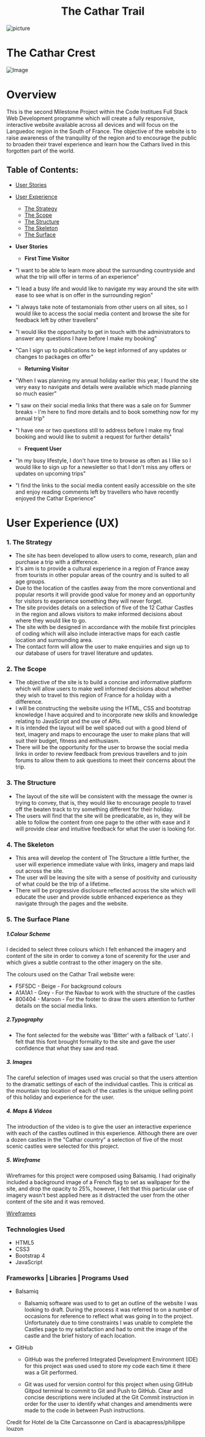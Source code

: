 **<h1 align="center">The Cathar Trail</h1>**

![picture](assets/docs/readme_logo.jpg)<h1 align="left">The Cathar Crest</h1>

![Image](assets/docs/responsive.jpg)

# Overview
This is the second Milestone Project within the Code Institues Full Stack Web Development programme which will create
a fully responsive, interactive website available across all devices and will focus on the Languedoc region in the 
South of France.  The objective of the website is to raise awareness of the tranquility of the region and to encourage 
the public to broaden their travel experience and learn how the Cathars lived in this forgotten part of the world.

## Table of Contents:
* [User Stories](#user-stories)
* [User Experience](#user-experience)
    *  [The Strategy](#the-strategy)
    *  [The Scope](#the-scope)
    *  [The Structure](#the-structure)
    *  [The Skeleton](#the-skeleton)
    *  [The Surface](#the-surface)

*   **User Stories**
    *   **First Time Visitor**
*   "I want to be able to learn more about the surrounding countryside and what the trip will offer in terms of an experience"       
*   "I lead a busy life and would like to navigate my way around the site with ease to see what is on offer in the surrounding region"
*   "I always take note of testamonials from other users on all sites, so I would like to access the social media content and browse
the site for feedback left by other travellers"
*   "I would like the opportunity to get in touch with the administrators to answer any questions I have before I make my booking"
*   "Can I sign up to publications to be kept informed of any updates or changes to packages on offer"

    *   **Returning Visitor**
*   "When I was planning my annual holiday earlier this year, I found the site very easy to navigate and details were available which made
planning so much easier"
*   "I saw on their social media links that there was a sale on for Summer breaks - I'm here to find more details and to book something now
for my annual trip"
*   "I have one or two questions still to address before I make my final booking and would like to submit a request for further details"

    *   **Frequent User**
*   "In my busy lifestyle, I don't have time to browse as often as I like so I would like to sign up for a newsletter so that I don't miss
any offers or updates on upcoming trips"
*   "I find the links to the social media content easily accessible on the site and enjoy reading comments left by travellers who have recently
enjoyed the Cathar Experience"

#   User Experience (UX)

###    1. The Strategy

*   The site has been developed to allow users to come, research, plan and purchase a trip with a difference.
*   It's aim is to provide a cultural experience in a region of France away from tourists in other popular areas of the country
and is suited to all age groups.
*   Due to the location of the castles away from the more conventional and popular resorts it will provide good value for money and 
an opportunity for visitors to experience something they will never forget.
*   The site provides details on a selection of five of the 12 Cathar Castles in the region and allows visitors to make informed decisions
about where they would like to go.
*   The site with be designed in accordance with the mobile first principles of coding which will also include interactive maps for each
castle location and surrounding area.
*   The contact form will allow the user to make enquiries and sign up to our database of users for travel literature and updates.

### 2. The Scope

*   The objective of the site is to build a concise and informative platform which will allow users to make well informed decisions about
whether they wish to travel to this region of France for a holiday with a difference.
*   I will be constructing the website using the HTML, CSS and bootstrap knowledge I have acquired and to incorporate new skills and knowledge
relating to JavaScript and the use of APIs.
*   It is intended the layout will be well spaced out with a good blend of text, imagery and maps to encourage the user to make plans that
will suit their budget, fitness and enthusiasm.
*   There will be the opportunity for the user to browse the social media links in order to review feedback from previous travellers and to 
join forums to allow them to ask questions to meet their concerns about the trip.

### 3. The Structure

*   The layout of the site will be consistent with the message the owner is trying to convey, that is, they would like to encourage people
to travel off the beaten track to try something different for their holiday.
*   The users will find that the site will be predicatable, as in, they will be able to follow the content from one page to the other with ease
and it will provide clear and intuitive feedback for what the user is looking for.

### 4. The Skeleton

*   This area will develop the content of The Structure a little further, the user will experience immediate value with links, imagery and 
maps laid out across the site.
*   The user will be leaving the site with a sense of positivity and curiousity of what could be the trip of a lifetime.
*   There will be progressive disclosure reflected across the site which will educate the user and provide subtle enhanced experience as they
navigate through the pages and the website.


### 5. The Surface Plane
##### 1.Colour Scheme

I decided to select three colours which I felt enhanced the imagery and content of the site in order to convey a tone of scerenity for the user
and which gives a subtle contrast to the other imagery on the site.

The colours used on the Cathar Trail website were:

* F5F5DC - Beige - For background colours
* A1A1A1 - Grey - For the Navbar to work with the structure of the castles
* 800404 - Maroon - For the footer to draw the users attention to further details on the social media links.

##### 2.Typography
* The font selected for the website was 'Bitter' with a fallback of 'Lato'.  I felt that this font brought formality to the site and gave
the user confidence that what they saw and read.

##### 3. Images

The careful selection of images used was crucial so that the users attention to the dramatic settings of each of the individual castles. This
is critical as the mountain top location of each of the castles is the unique selling point of this holiday and experience for the user.

##### 4. Maps & Videos

The introduction of the video is to give the user an interactive experience with each of the castles outlined in this experience.  Although there 
are over a dozen castles in the "Cathar country" a selection of five of the most scenic castles were selected for this project.

##### 5. Wireframe

Wireframes for this project were composed using Balsamiq. I had originally included a background image of a French flag to set as wallpaper
for the site, and drop the opacity to 25%, however, I felt that this particular use of imagery wasn't best applied here as it distracted the 
user from the other content of the site and it was removed.

[Wireframes](https://github.com/colinflahive/MS2-TheCatharTrail/blob/master/assets/docs/Wireframes.pdf)

### Technologies Used

*   HTML5
*   CSS3
*   Bootstrap 4
*   JavaScript

### Frameworks | Libraries | Programs Used

*   Balsamiq
    + Balsamiq software was used to to get an outline of the website I was looking to draft.  During the process it was referred to on 
    a number of occasions for reference to reflect what was going in to the project.  Unfortunately due to time constraints I was unable
    to complete the Castles page to my satisfaction and had to omit the image of the castle and the brief history of each location.

*   GitHub    
    + GitHub was the preferred Integrated Development Environment (IDE) for this project was used used to store my code each
    time it there was a Git performed. 

    + Git was used for version control for this project when using GitHub Gitpod terminal to commit to Git and Push to GitHub. Clear 
    and concise descriptions were included at the Git Commit instruction in order for the user to identify what changes and amendments were
    made to the code in between Push instructions.



Credit for Hotel de la Cite Carcassonne on Card is abacapress/philippe louzon







